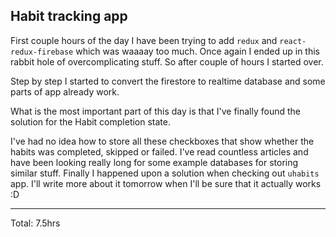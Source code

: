 ## Habit tracking app

First couple hours of the day I have been trying to add `redux` and `react-redux-firebase` which was waaaay too much.
Once again I ended up in this rabbit hole of overcomplicating stuff. So after couple of hours I started over.

Step by step I started to convert the firestore to realtime database and some parts of app already work.

What is the most important part of this day is that I've finally found the solution for the Habit completion state.

I've had no idea how to store all these checkboxes that show whether the habits was completed, skipped or failed. I've read countless articles
and have been looking really long for some example databases for storing similar stuff. Finally I happened upon a solution when checking out
`uhabits` app. I'll write more about it tomorrow when I'll be sure that it actually works :D

<hr>
Total: 7.5hrs
